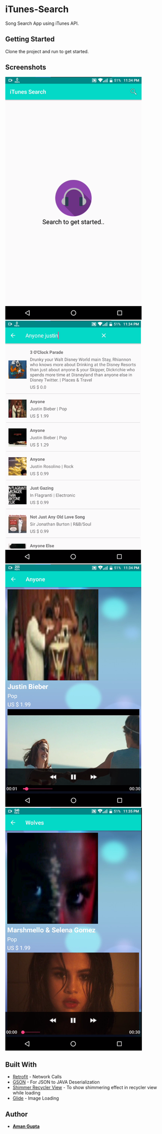 # iTunes-Search
Song Search App using iTunes API.

## Getting Started

Clone the project and run to get started.

## Screenshots

![](snaps/homepage.png)
![](snaps/page_2.png)
![](snaps/page_3.png)
![](snaps/page_4.png)

## Built With

* [Retrofit](https://github.com/square/retrofit) - Network Calls
* [GSON](https://github.com/google/gson) - For JSON to JAVA Deserialization
* [Shimmer Recycler View](https://github.com/sharish/ShimmerRecyclerView) - To show shimmering effect in recycler view while loading
* [Glide](https://github.com/bumptech/glide) - Image Loading

## Author

* **[Aman Gupta](https://amangupta2000.github.io/)**
